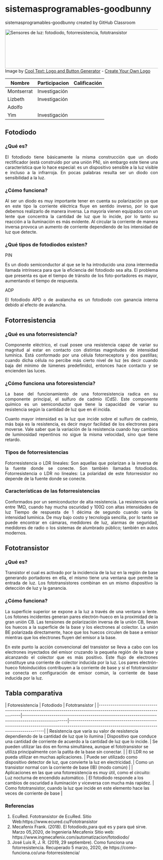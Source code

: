 # sistemasprogramables-goodbunny
sistemasprogramables-goodbunny created by GitHub Classroom


<a href="https://cooltext.com"><img src="https://images.cooltext.com/5387874.png" width="1219" height="128" alt=" Sensores de luz: fotodiodo,
 fotorresistencia, fototransistor" /></a>
<br />Image by <a href="https://cooltext.com">Cool Text: Logo and Button Generator</a> - <a href="https://cooltext.com/Edit-Logo?LogoID=3509958363">Create Your Own Logo</a>

| Nombre | Participacion | Calificación |
|-------------|----------------|--------------|
| Montserrat |Investigación |              | 
| Lizbeth | Investigación  |              | 
|Adolfo  | | | 
| Yim |Investigación |              | 


 
<h2>Fotodiodo</h2>

<h3>¿Qué es?</h3>
<p align="justify">
El fotodiodo tiene básicamente la misma construcción que un diodo rectificador (está construido por una unión PN), sin embargo este tiene una característica que lo hace especial: es un dispositivo  sensible a la luz visible e incluso a la infrarroja. En pocas palabras resulta ser un diodo con sensibilidad a la luz.
</p>
<h3>¿Cómo funciona?</h3>
<p align="justify">
Al ser un diodo es muy importante tener en cuenta su polarización ya que en este tipo la corriente eléctrica fluye en sentido inverso, por lo que debemos realizarlo de manera inversa. La mayoría vienen equipados con un lente que concentra la cantidad de luz que lo incide, por lo tanto su reacción a la iluminación es más evidente. Al circular la corriente de manera inversa provoca un aumento de corriente dependiendo de los intensidad de luz que detecte.
</p>
<h3>¿Qué tipos  de fotodiodos existen?</h3>

PIN
<p align="justify">
Es un diodo semiconductor al que se le ha introducido una zona intermedia llamada intrínseca para que la eﬁciencia del fotodiodo sea alta. El problema que presenta es que el tiempo de tránsito de los foto-portadores es mayor, aumentando el tiempo de respuesta. 
</p>
ADP 
<p align="justify">
El fotodiodo APD o de avalancha es un fotodiodo con ganancia interna debido al efecto de avalancha.
</p>
<h2>Fotorresistencia</h2>

<h3>¿Qué es una fotorresistencia?</h3>
<p align="justify">
Componente eléctrico, el cual posee una resistencia capaz de variar su magnitud al estar en contacto con distintas magnitudes de intensidad lumínica.
Está conformado por una célula fotorreceptora y dos pastillas; cuando dicha célula no percibe más cierto nivel de luz (es decir cuando baja del mínimo de lúmenes predefinido), entonces hace contacto y se encienden las luces.
</p>
<h3>¿Cómo funciona una fotoresistencia?</h3>
<p align="justify">
La base del funcionamiento de una fotorresistencia radica en su componente principal, el sulfuro de cadmio (CdS). Este componente químico es un semiconductor que tiene la capacidad de variar su resistencia según la cantidad de luz que en él incida.
<p align="justify">
Cuanto mayor intensidad es la luz que incide sobre el sulfuro de cadmio, más baja es la resistencia, es decir mayor facilidad de los electrones para moverse. Vale saber que la variación de la resistencia cuando hay cambios de luminosidad repentinos no sigue la misma velocidad, sino que tiene retardo.
</p>
<h3>Tipos de fotorresistencias</h3>
<p align="justify">
Fotorresistencia o LDR lineales: Son aquellas que polarizan a la inversa de la fuente donde se conecte. Son también llamadas fotodiodos.
Fotorresistencia o LDR no lineales:  La polaridad de este fotorresistor no depende de la fuente donde se conecte.
</p>
<h3>Características de las fotorresistencias</h3>
<p align="justify">
Conformados por un semiconductor de alta resistencia.
La resistencia varía entre 1MΩ, cuando hay mucha oscuridad y 100Ω con altas intensidades de luz
Tiempo de respuesta de 1 décima de segundo cuando varía la intensidad lumínica.
De muy bajo costo y tecnología sencilla, por lo tanto se puede encontrar en cámaras, medidores de luz, alarmas de seguridad, medidores de radio o los sistemas de alumbrado público; también en autos modernos.
</p>
<h2>Fototransistor</h2>

<h3>¿Qué es?</h3>
<p align="justify">
Transistor el cual es activado por la incidencia de la luz en la región de base generando portadores en ella, el mismo tiene una ventana que permite la entrada de luz. Los fototransistores combinan en un mismo dispositivo la detección de luz y la ganancia.
</p>
<h3>¿Cómo funciona?</h3>
<p align="justify">
La superficie superior se expone a la luz a través de una ventana o lente. Los fotones incidentes generan pares electrón-hueco en la proximidad de la gran unión CB. Las tensiones de polarización inversa de la unión CB, llevan los huecos a la superficie de la base y los electrones al colector. La unión BE polarizada directamente, hace que los huecos circulen de base a emisor mientras que los electrones fluyen del emisor a la base.
<p align="justify">
En este punto la acción convencional del transistor se lleva a cabo con los electrones inyectados del emisor cruzando la pequeña región de la base y alcanzando el colector que es más positivo. Este flujo de electrones constituye una corriente de colector inducida por la luz. Los pares electrón-hueco fotoinducidos contribuyen a la corriente de base y si el fototransistor se conecta en configuración de emisor común, la corriente de base inducida por la luz.
</p>
<h2>Tabla comparativa</h2>
| Fotoresistencia                                                                                                    | Fotodiodo                                                                                           | Fototransistor                                                                                                                                |
|--------------------------------------------------------------------------------------------------------------------|-----------------------------------------------------------------------------------------------------|-----------------------------------------------------------------------------------------------------------------------------------------------|
| Resistencia que varía  su valor de resistencia  dependiendo de la cantidad  de luz que lo ilumina                  | Dispositivo que conduce una cantidad  de corriente de acuerdo a la cantidad de luz que lo incide.   | Se pueden utilizar las dos en  forma simultánea, aunque el  fototransistor se utiliza  principalmente con la patita  de la base sin conectar. |
| El LDR no se pueda utilizar  en muchas aplicaciones.                                                               | Puede ser utilizado como dispositivo detector de luz, que convierte la  luz en electricidad.        | Como un transistor normal con  la corriente de base (IB)  (modo común)                                                                        |
| Aplicaciones en las que una  fotoresistencia es muy útil, como el circuito: Luz nocturna  de encendido automático. | El fotodiodo responde a los cambios  de oscuridad a iluminación y viceversa  con mucha más rapidez. | Como fototransistor, cuando la  luz que incide en este elemento  hace las veces de corriente de base                                          |

<h3>Referencias</h3>
<ol>
<li>EcuRed. Fototransistor de EcuRed. Sitio Web:https://www.ecured.cu/Fototransistor</li>


<li>Mecafenix Frank. (2018). El fotodiodo,para qué es y para qué sirve. Marzo 05,2020, de Ingenieria Mecafenix Sitio web: https://www.ingmecafenix.com/automatizacion/fotodiodo/</li>

<li>José Luis R, J. R. (2019, 29 septiembre). Como funciona una fotorresistencia. Recuperado 5 marzo, 2020, de https://como-funciona.co/una-fotorresistencia/
</li>
</ol>

